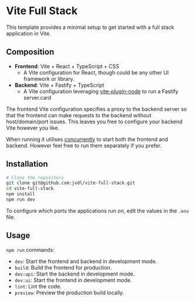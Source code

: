 # Vite Full Stack

This template provides a minimal setup to get started with a full stack application in Vite.

## Composition

- **Frontend**: Vite + React + TypeScript + CSS
  - A Vite configuration for React, though could be any other UI framework or library.
- **Backend**: Vite + Fastify + TypeScript
  - A Vite configuration leveraging [vite-plugin-node](https://github.com/axe-me/vite-plugin-node) to run a Fastify server.card

The frontend Vite configuration specifies a proxy to the backend server so that the frontend can make requests to the backend without host/domain/port issues. This leaves you free to configure your backend Vite however you like.

When running it utilises [concurrently](https://github.com/open-cli-tools/concurrently) to start both the frontend and backend. However feel free to run them separately if you prefer.

## Installation

```bash
# Clone the repository
git clone git@github.com:jvdl/vite-full-stack.git
cd vite-full-stack
npm install
npm run dev
```
To configure which ports the applications run on, edit the values in the `.env` file.

## Usage

`npm run` commands:

- `dev`: Start the frontend and backend in development mode.
- `build`: Build the frontend for production.
- `dev:api`: Start the backend in development mode.
- `dev:ui`: Start the frontend in development mode.
- `lint`: Lint the code.
- `preview`: Preview the production build locally.
